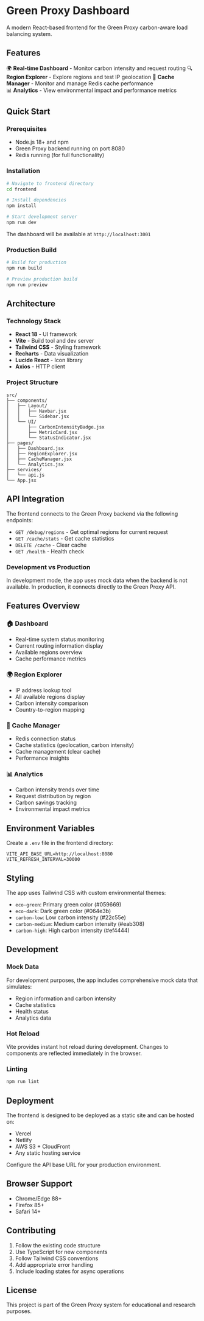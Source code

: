 # Green Proxy Dashboard

A modern React-based frontend for the Green Proxy carbon-aware load balancing system.

## Features

🌍 **Real-time Dashboard** - Monitor carbon intensity and request routing
🔍 **Region Explorer** - Explore regions and test IP geolocation
💾 **Cache Manager** - Monitor and manage Redis cache performance  
📊 **Analytics** - View environmental impact and performance metrics

## Quick Start

### Prerequisites

- Node.js 18+ and npm
- Green Proxy backend running on port 8080
- Redis running (for full functionality)

### Installation

```bash
# Navigate to frontend directory
cd frontend

# Install dependencies
npm install

# Start development server
npm run dev
```

The dashboard will be available at `http://localhost:3001`

### Production Build

```bash
# Build for production
npm run build

# Preview production build
npm run preview
```

## Architecture

### Technology Stack

- **React 18** - UI framework
- **Vite** - Build tool and dev server
- **Tailwind CSS** - Styling framework
- **Recharts** - Data visualization
- **Lucide React** - Icon library
- **Axios** - HTTP client

### Project Structure

```
src/
├── components/
│   ├── Layout/
│   │   ├── Navbar.jsx
│   │   └── Sidebar.jsx
│   └── UI/
│       ├── CarbonIntensityBadge.jsx
│       ├── MetricCard.jsx
│       └── StatusIndicator.jsx
├── pages/
│   ├── Dashboard.jsx
│   ├── RegionExplorer.jsx
│   ├── CacheManager.jsx
│   └── Analytics.jsx
├── services/
│   └── api.js
└── App.jsx
```

## API Integration

The frontend connects to the Green Proxy backend via the following endpoints:

- `GET /debug/regions` - Get optimal regions for current request
- `GET /cache/stats` - Get cache statistics
- `DELETE /cache` - Clear cache
- `GET /health` - Health check

### Development vs Production

In development mode, the app uses mock data when the backend is not available. In production, it connects directly to the Green Proxy API.

## Features Overview

### 🏠 Dashboard

- Real-time system status monitoring
- Current routing information display
- Available regions overview
- Cache performance metrics

### 🌍 Region Explorer

- IP address lookup tool
- All available regions display
- Carbon intensity comparison
- Country-to-region mapping

### 💾 Cache Manager

- Redis connection status
- Cache statistics (geolocation, carbon intensity)
- Cache management (clear cache)
- Performance insights

### 📊 Analytics

- Carbon intensity trends over time
- Request distribution by region
- Carbon savings tracking
- Environmental impact metrics

## Environment Variables

Create a `.env` file in the frontend directory:

```env
VITE_API_BASE_URL=http://localhost:8080
VITE_REFRESH_INTERVAL=30000
```

## Styling

The app uses Tailwind CSS with custom environmental themes:

- `eco-green`: Primary green color (#059669)
- `eco-dark`: Dark green color (#064e3b)
- `carbon-low`: Low carbon intensity (#22c55e)
- `carbon-medium`: Medium carbon intensity (#eab308)
- `carbon-high`: High carbon intensity (#ef4444)

## Development

### Mock Data

For development purposes, the app includes comprehensive mock data that simulates:

- Region information and carbon intensity
- Cache statistics
- Health status
- Analytics data

### Hot Reload

Vite provides instant hot reload during development. Changes to components are reflected immediately in the browser.

### Linting

```bash
npm run lint
```

## Deployment

The frontend is designed to be deployed as a static site and can be hosted on:

- Vercel
- Netlify
- AWS S3 + CloudFront
- Any static hosting service

Configure the API base URL for your production environment.

## Browser Support

- Chrome/Edge 88+
- Firefox 85+
- Safari 14+

## Contributing

1. Follow the existing code structure
2. Use TypeScript for new components
3. Follow Tailwind CSS conventions
4. Add appropriate error handling
5. Include loading states for async operations

## License

This project is part of the Green Proxy system for educational and research purposes.
